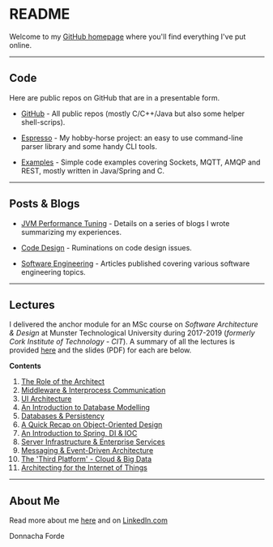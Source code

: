 
# README
Welcome to my [GitHub homepage](https://donnachaforde.github.io) where you'll find everything I've put online. 



*** 

## Code 
Here are public repos on GitHub that are in a presentable form.

* [GitHub](https://github.com/donnachaforde) - All public repos (mostly C/C++/Java but also some helper shell-scrips).

* [Espresso](https://github.com/donnachaforde?tab=repositories&q=espresso&type=public&language=&sort=) - My hobby-horse project: an easy to use command-line parser library and some handy CLI tools. 

* [Examples](https://github.com/donnachaforde?tab=repositories&q=example&type=public&language=&sort=) - Simple code examples covering Sockets, MQTT, AMQP and REST, mostly written in Java/Spring and C.  



***
## Posts & Blogs

* [JVM Performance Tuning](./blogs%2Bposts/jvm-performance-tuning) - Details on a series of blogs I wrote summarizing my experiences. 
	
* [Code Design](./blogs%2Bposts/code-design) - Ruminations on code design issues. 

* [Software Engineering](./blogs%2Bposts/software-engineering) - Articles published covering various software engineering topics. 
	


***
## Lectures

 I delivered the anchor module for an MSc course on _Software Architecture & Design_ at Munster Technological University during 2017-2019 (_formerly Cork Institute of Technology - CIT_).  A summary of all the lectures is provided [here](./lectures/README.md) and the slides (PDF) for each are below.

**Contents**


1. [The Role of the Architect](lectures/published/01%20-%20The%20Role%20of%20the%20Architect.pdf)
2. [Middleware & Interprocess Communication](lectures/published/02%20-%20Middleware%20%26%20Interprocess%20Communication.pdf)
3. [UI Architecture](lectures/published/03%20-%20UI%20Architecture.pdf)
4. [An Introduction to Database Modelling](lectures/published/04%20-%20An%20Introduction%20to%20Database%20Modelling.pdf)
5. [Databases & Persistency](lectures/published/05%20-%20Databases%20%26%20Persistency.pdf)
6. [A Quick Recap on Object-Oriented Design](lectures/published/06%20-%20A%20Quick%20Recap%20on%20Object-Oriented%20Design.pdf)
7. [An Introduction to Spring, DI & IOC](lectures/published/07%20-%20An%20Introduction%20to%20Spring%2C%20DI%20%26%20IOC.pdf) 
8. [Server Infrastructure & Enterprise Services](lectures/published/08%20-%20Server%20Infrastructure%20%26%20Enterprise%20Services.pdf)
9. [Messaging & Event-Driven Architecture](lectures/published/09%20-%20Messaging%20%26%20Event-Driven%20Architecture.pdf)
10. [The 'Third Platform' - Cloud & Big Data](lectures/published/10%20-%20The%20Third%20Platform%20-%20Cloud%20%26%20Big%20Data.pdf)
11. [Architecting for the Internet of Things](lectures/published/11%20-%20Architecting%20for%20the%20Internet%20of%20Things%20(IoT).pdf)



***
## About Me
Read more about me [here](about.md) and on [LinkedIn.com](https://www.linkedin.com/in/donnachaforde/)


Donnacha Forde


